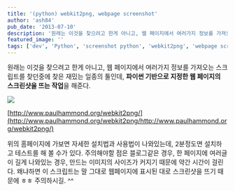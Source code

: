 ```yaml
---
title: '(python) webkit2png, webpage screenshot'
author: 'ash84'
pub_date: '2013-07-10'
description: '원래는 이것을 찾으려고 한게 아니고, 웹 페이지에서 여러가지 정보를 가져오는 스크립트를 찾던중에 찾은 재밌는 일종의 툴인데, **파이썬 기반으로 지정한 웹 페이지의 스크린샷을 뜨는 작업**을 해준다.'
featured_image: ''
tags: ['dev', 'Python', 'screenshot python', 'webkit2png', 'webpage screenshot', '파이썬']
---
```



<span style="font-size: 11pt;"></span><span style="font-size: 11pt;"></span><span style="font-size: 11pt;"></span><span style="font-size: 11pt;">원래는 이것을 찾으려고 한게 아니고, 웹 페이지에서 여러가지 정보를 가져오는 스크립트를 찾던중에 찾은 재밌는 일종의 툴인데, **파이썬 기반으로 지정한 웹 페이지의 스크린샷을 뜨는 작업**을 해준다. </span>

<span style="font-size: 11pt;">  
</span>

<span style="font-size: 11pt;"></span>

![](http://ash84.net/wp-content/uploads/1/cfile2.uf.2606EF4E51DCD6D2037346.png)

<span style="font-size: 11pt;">[http://www.paulhammond.org/webkit2png/](http://www.paulhammond.org/webkit2png/http://www.paulhammond.org/webkit2png/)</span>

<span style="font-size: 11pt;">위의 홈페이지에 가보면 자세한 설치법과 사용법이 나와있는데, 2분정도면 설치하고 테스트를 해 볼 수가 있다. 주의해야할 점은 블로그같은 경우, 한 페이지에 여러글이 길게 나와있는 경우, 만드는 이미지의 사이즈가 커지기 때문에 약간 시간이 걸린다. 왜냐하면 이 스크립트는 말 그대로 웹페이지에 표시된 대로 스크린샷을 뜨기 때문에 ㅎㅎ 주의하시길. ^^ </span>



